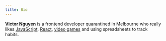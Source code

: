```yaml
---
title: Bio
---
```


**[Victor Nguyen](/)** is a frontend developer quarantined in Melbourne who
really likes
[JavaScript](https://developer.mozilla.org/en-US/docs/Web/JavaScript),
[React](https://reactjs.org), [video games](https://www.sekirothegame.com
"Hesitation is defeat") and using spreadsheets to track habits.
